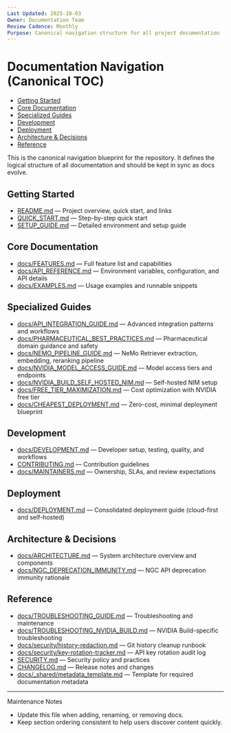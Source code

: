 ```yaml
---
Last Updated: 2025-10-03
Owner: Documentation Team
Review Cadence: Monthly
Purpose: Canonical navigation structure for all project documentation
---
```


# Documentation Navigation (Canonical TOC)

<!-- TOC -->

- [Getting Started](#getting-started)
- [Core Documentation](#core-documentation)
- [Specialized Guides](#specialized-guides)
- [Development](#development)
- [Deployment](#deployment)
- [Architecture & Decisions](#architecture--decisions)
- [Reference](#reference)
<!-- /TOC -->

This is the canonical navigation blueprint for the repository. It defines the logical structure of all documentation and should be kept in sync as docs evolve.

## Getting Started

- [README.md](../../README.md) — Project overview, quick start, and links
- [QUICK_START.md](../technical-history/QUICK_START.md) — Step-by-step quick start
- [SETUP_GUIDE.md](../technical-history/SETUP_GUIDE.md) — Detailed environment and setup guide

## Core Documentation

- [docs/FEATURES.md](../FEATURES.md) — Full feature list and capabilities
- [docs/API_REFERENCE.md](../API_REFERENCE.md) — Environment variables, configuration, and API details
- [docs/EXAMPLES.md](../EXAMPLES.md) — Usage examples and runnable snippets

## Specialized Guides

- [docs/API_INTEGRATION_GUIDE.md](../API_INTEGRATION_GUIDE.md) — Advanced integration patterns and workflows
- [docs/PHARMACEUTICAL_BEST_PRACTICES.md](../PHARMACEUTICAL_BEST_PRACTICES.md) — Pharmaceutical domain guidance and safety
- [docs/NEMO_PIPELINE_GUIDE.md](../NEMO_PIPELINE_GUIDE.md) — NeMo Retriever extraction, embedding, reranking pipeline
- [docs/NVIDIA_MODEL_ACCESS_GUIDE.md](../NVIDIA_MODEL_ACCESS_GUIDE.md) — Model access tiers and endpoints
- [docs/NVIDIA_BUILD_SELF_HOSTED_NIM.md](../NVIDIA_BUILD_SELF_HOSTED_NIM.md) — Self-hosted NIM setup
- [docs/FREE_TIER_MAXIMIZATION.md](../FREE_TIER_MAXIMIZATION.md) — Cost optimization with NVIDIA free tier
- [docs/CHEAPEST_DEPLOYMENT.md](../CHEAPEST_DEPLOYMENT.md) — Zero-cost, minimal deployment blueprint

## Development

- [docs/DEVELOPMENT.md](../DEVELOPMENT.md) — Developer setup, testing, quality, and workflows
- [CONTRIBUTING.md](../../CONTRIBUTING.md) — Contribution guidelines
- [docs/MAINTAINERS.md](../MAINTAINERS.md) — Ownership, SLAs, and review expectations

## Deployment

- [docs/DEPLOYMENT.md](../DEPLOYMENT.md) — Consolidated deployment guide (cloud-first and self-hosted)

## Architecture & Decisions

- [docs/ARCHITECTURE.md](../ARCHITECTURE.md) — System architecture overview and components
- [docs/NGC_DEPRECATION_IMMUNITY.md](../NGC_DEPRECATION_IMMUNITY.md) — NGC API deprecation immunity rationale

## Reference

- [docs/TROUBLESHOOTING_GUIDE.md](../TROUBLESHOOTING_GUIDE.md) — Troubleshooting and maintenance
- [docs/TROUBLESHOOTING_NVIDIA_BUILD.md](../TROUBLESHOOTING_NVIDIA_BUILD.md) — NVIDIA Build-specific troubleshooting
- [docs/security/history-redaction.md](../security/history-redaction.md) — Git history cleanup runbook
- [docs/security/key-rotation-tracker.md](../security/key-rotation-tracker.md) — API key rotation audit log
- [SECURITY.md](../../SECURITY.md) — Security policy and practices
- [CHANGELOG.md](../../CHANGELOG.md) — Release notes and changes
- [docs/\_shared/metadata_template.md](./metadata_template.md) — Template for required documentation metadata

---

Maintenance Notes

- Update this file when adding, renaming, or removing docs.
- Keep section ordering consistent to help users discover content quickly.
